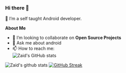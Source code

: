 ### Hi there 👋

<!--
**zaidazaize/zaidazaize** is a ✨ _special_ ✨ repository because its `README.md` (this file) appears on your GitHub profile.
-->
<!-- <p align="left"> <img src="https://komarev.com/ghpvc/?username=zaidazaize&label=Profile%20views&color=0e75b6&style=flat" alt="zaidazaize" /> </p>

<p align="left"> <a href="https://github.com/ryo-ma/github-profile-trophy"><img src="https://github-profile-trophy.vercel.app/?username=zaidazaize" alt="zaidazaize" /></a> </p>

<p align="left"> <a href="https://twitter.com/" target="blank"><img src="https://img.shields.io/twitter/follow/?logo=twitter&style=for-the-badge" alt="" /></a> </p> -->



🔭 I’m a self taught Android developer.

**About Me**
<!-- - 🌱 I’m currently learning **System Design** and **Devops** -->
- 👯 I’m looking to collaborate on **Open Source Projects**
- 💬 Ask me about android 
- 📫 How to reach me:  
![Zaid's GitHub stats](https://github-readme-stats.vercel.app/api?username=zaidazaize&show_icons=true&count_private=true&theme=radical)

<!-- [![Top Langs](https://github-readme-stats.vercel.app/api/top-langs/?username=zaidazaize&langs_count=8&hide=scss)](https://github.com/anuraghazra/github-readme-stats) -->
 
 ![Zaid's github stats](https://github-stats-alpha.vercel.app/api?username=zaidazaize&cc=000&tc=fff&ic=fff&bc=000)  [![GitHub Streak](https://streak-stats.demolab.com?user=zaidazaize&theme=highcontrast&hide_border=true)](https://git.io/streak-stats)
